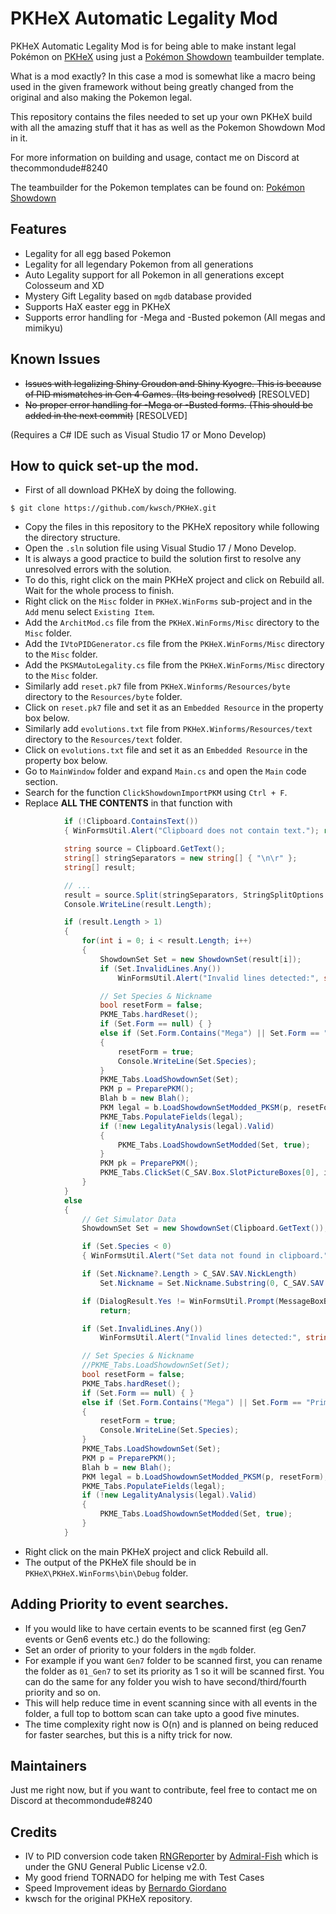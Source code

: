 # PKHeX Automatic Legality Mod

PKHeX Automatic Legality Mod is for being able to make instant legal Pokémon on [PKHeX](https://github.com/kwsch/PKHeX) using just a [Pokémon Showdown](https://github.com/Zarel/Pokemon-Showdown) teambuilder template.

What is a mod exactly? In this case a mod is somewhat like a macro being used in the given framework without being greatly changed from the original and also making the Pokemon legal.

This repository contains the files needed to set up your own PKHeX build with all the amazing stuff that it has as well as the Pokemon Showdown Mod in it.

For more information on building and usage, contact me on Discord at thecommondude#8240

The teambuilder for the Pokemon templates can be found on:
[Pokémon Showdown](http://play.pokemonshowdown.com/teambuilder)

## Features

- Legality for all egg based Pokemon
- Legality for all legendary Pokemon from all generations
- Auto Legality support for all Pokemon in all generations except Colosseum and XD
- Mystery Gift Legality based on `mgdb` database provided
- Supports HaX easter egg in PKHeX
- Supports error handling for -Mega and -Busted pokemon (All megas and mimikyu)

## Known Issues

- ~~Issues with legalizing Shiny Groudon and Shiny Kyogre. This is because of PID mismatches in Gen 4 Games. (Its being resolved)~~ [RESOLVED]
- ~~No proper error handling for -Mega or -Busted forms. (This should be added in the next commit)~~ [RESOLVED]

(Requires a C# IDE such as Visual Studio 17 or Mono Develop)

## How to quick set-up the mod.

- First of all download PKHeX by doing the following.

```
$ git clone https://github.com/kwsch/PKHeX.git
```
- Copy the files in this repository to the PKHeX repository while following the directory structure.
- Open the `.sln` solution file using Visual Studio 17 / Mono Develop.
- It is always a good practice to build the solution first to resolve any unresolved errors with the solution.
- To do this, right click on the main PKHeX project and click on Rebuild all. Wait for the whole process to finish.
- Right click on the `Misc` folder in `PKHeX.WinForms` sub-project and in the `Add` menu select `Existing Item`.
- Add the `ArchitMod.cs` file from the `PKHeX.WinForms/Misc` directory to the `Misc` folder.
- Add the `IVtoPIDGenerator.cs` file from the `PKHeX.WinForms/Misc` directory to the `Misc` folder.
- Add the `PKSMAutoLegality.cs` file from the `PKHeX.WinForms/Misc` directory to the `Misc` folder.
- Similarly add `reset.pk7` file from `PKHeX.Winforms/Resources/byte` directory to the `Resources/byte` folder.
- Click on `reset.pk7` file and set it as an `Embedded Resource` in the property box below.
- Similarly add `evolutions.txt` file from `PKHeX.Winforms/Resources/text` directory to the `Resources/text` folder.
- Click on `evolutions.txt` file and set it as an `Embedded Resource` in the property box below.
- Go to `MainWindow` folder and expand `Main.cs` and open the `Main` code section.
- Search for the function `ClickShowdownImportPKM` using `Ctrl + F`.
- Replace **ALL THE CONTENTS** in that function with 
```csharp
            if (!Clipboard.ContainsText())
            { WinFormsUtil.Alert("Clipboard does not contain text."); return; }

            string source = Clipboard.GetText();
            string[] stringSeparators = new string[] { "\n\r" };
            string[] result;

            // ...
            result = source.Split(stringSeparators, StringSplitOptions.None);
            Console.WriteLine(result.Length);

            if (result.Length > 1)
            {
                for(int i = 0; i < result.Length; i++)
                {
                    ShowdownSet Set = new ShowdownSet(result[i]);
                    if (Set.InvalidLines.Any())
                        WinFormsUtil.Alert("Invalid lines detected:", string.Join(Environment.NewLine, Set.InvalidLines));

                    // Set Species & Nickname
                    bool resetForm = false;
                    PKME_Tabs.hardReset();
                    if (Set.Form == null) { }
                    else if (Set.Form.Contains("Mega") || Set.Form == "Primal" || Set.Form == "Busted")
                    {
                        resetForm = true;
                        Console.WriteLine(Set.Species);
                    }
                    PKME_Tabs.LoadShowdownSet(Set);
                    PKM p = PreparePKM();
                    Blah b = new Blah();
                    PKM legal = b.LoadShowdownSetModded_PKSM(p, resetForm);
                    PKME_Tabs.PopulateFields(legal);
                    if (!new LegalityAnalysis(legal).Valid)
                    {
                        PKME_Tabs.LoadShowdownSetModded(Set, true);
                    }
                    PKM pk = PreparePKM();
                    PKME_Tabs.ClickSet(C_SAV.Box.SlotPictureBoxes[0], i);
                }
            }
            else
            {
                // Get Simulator Data
                ShowdownSet Set = new ShowdownSet(Clipboard.GetText());

                if (Set.Species < 0)
                { WinFormsUtil.Alert("Set data not found in clipboard."); return; }

                if (Set.Nickname?.Length > C_SAV.SAV.NickLength)
                    Set.Nickname = Set.Nickname.Substring(0, C_SAV.SAV.NickLength);

                if (DialogResult.Yes != WinFormsUtil.Prompt(MessageBoxButtons.YesNo, "Import this set?", Set.Text))
                    return;

                if (Set.InvalidLines.Any())
                    WinFormsUtil.Alert("Invalid lines detected:", string.Join(Environment.NewLine, Set.InvalidLines));

                // Set Species & Nickname
                //PKME_Tabs.LoadShowdownSet(Set);
                bool resetForm = false;
                PKME_Tabs.hardReset();
                if (Set.Form == null) { }
                else if (Set.Form.Contains("Mega") || Set.Form == "Primal" || Set.Form == "Busted")
                {
                    resetForm = true;
                    Console.WriteLine(Set.Species);
                }
                PKME_Tabs.LoadShowdownSet(Set);
                PKM p = PreparePKM();
                Blah b = new Blah();
                PKM legal = b.LoadShowdownSetModded_PKSM(p, resetForm);
                PKME_Tabs.PopulateFields(legal);
                if (!new LegalityAnalysis(legal).Valid)
                {
                    PKME_Tabs.LoadShowdownSetModded(Set, true);
                }
            }
```
- Right click on the main PKHeX project and click Rebuild all.
- The output of the PKHeX file should be in `PKHeX\PKHeX.WinForms\bin\Debug` folder.


## Adding Priority to event searches.

- If you would like to have certain events to be scanned first (eg Gen7 events or Gen6 events etc.) do the following:
- Set an order of priority to your folders in the `mgdb` folder.
- For example if you want `Gen7` folder to be scanned first, you can rename the folder as `01_Gen7` to set its priority as 1 so it will be scanned first. You can do the same for any folder you wish to have second/third/fourth priority and so on.
- This will help reduce time in event scanning since with all events in the folder, a full top to bottom scan can take upto a good five minutes.
- The time complexity right now is O(n) and is planned on being reduced for faster searches, but this is a nifty trick for now.

## Maintainers

Just me right now, but if you want to contribute, feel free to contact me on Discord at thecommondude#8240

## Credits
- IV to PID conversion code taken [RNGReporter](https://github.com/Admiral-Fish/RNGReporter) by [Admiral-Fish](https://github.com/Admiral-Fish) which is under the GNU General Public License v2.0.
- My good friend TORNADO for helping me with Test Cases
- Speed Improvement ideas by [Bernardo Giordano](https://github.com/BernardoGiordano)
- kwsch for the original PKHeX repository.

